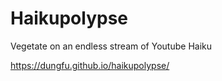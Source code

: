 # Haikupolypse

Vegetate on an endless stream of Youtube Haiku

https://dungfu.github.io/haikupolypse/
